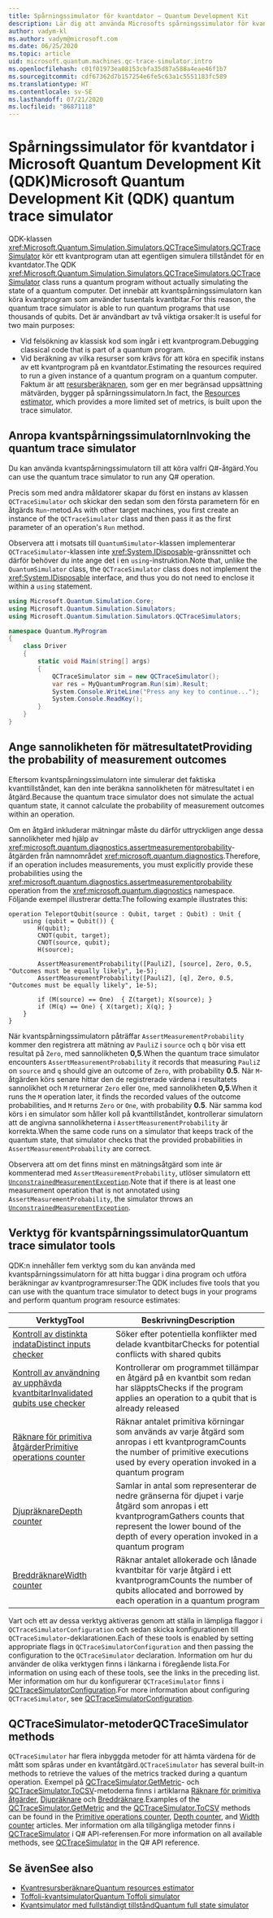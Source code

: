 ```yaml
---
title: Spårningssimulator för kvantdator – Quantum Development Kit
description: Lär dig att använda Microsofts spårningssimulator för kvantdatorer som felsöker klassisk kod och beräknar resurskraven för ett Q#-program.
author: vadym-kl
ms.author: vadym@microsoft.com
ms.date: 06/25/2020
ms.topic: article
uid: microsoft.quantum.machines.qc-trace-simulator.intro
ms.openlocfilehash: c01f01973ea08153cbfa35d87a588a4eae46f1b7
ms.sourcegitcommit: cdf67362d7b157254e6fe5c63a1c5551183fc589
ms.translationtype: HT
ms.contentlocale: sv-SE
ms.lasthandoff: 07/21/2020
ms.locfileid: "86871118"
---
```

# <a name="microsoft-quantum-development-kit-qdk-quantum-trace-simulator"></a><span data-ttu-id="5c7ca-103">Spårningssimulator för kvantdator i Microsoft Quantum Development Kit (QDK)</span><span class="sxs-lookup"><span data-stu-id="5c7ca-103">Microsoft Quantum Development Kit (QDK) quantum trace simulator</span></span>

<span data-ttu-id="5c7ca-104">QDK-klassen <xref:Microsoft.Quantum.Simulation.Simulators.QCTraceSimulators.QCTraceSimulator> kör ett kvantprogram utan att egentligen simulera tillståndet för en kvantdator.</span><span class="sxs-lookup"><span data-stu-id="5c7ca-104">The QDK <xref:Microsoft.Quantum.Simulation.Simulators.QCTraceSimulators.QCTraceSimulator> class runs a quantum program without actually simulating the state of a quantum computer.</span></span> <span data-ttu-id="5c7ca-105">Det innebär att kvantspårningssimulatorn kan köra kvantprogram som använder tusentals kvantbitar.</span><span class="sxs-lookup"><span data-stu-id="5c7ca-105">For this reason, the quantum trace simulator is able to run quantum programs that use thousands of qubits.</span></span>  <span data-ttu-id="5c7ca-106">Det är användbart av två viktiga orsaker:</span><span class="sxs-lookup"><span data-stu-id="5c7ca-106">It is useful for two main purposes:</span></span> 

* <span data-ttu-id="5c7ca-107">Vid felsökning av klassisk kod som ingår i ett kvantprogram.</span><span class="sxs-lookup"><span data-stu-id="5c7ca-107">Debugging classical code that is part of a quantum program.</span></span> 
* <span data-ttu-id="5c7ca-108">Vid beräkning av vilka resurser som krävs för att köra en specifik instans av ett kvantprogram på en kvantdator.</span><span class="sxs-lookup"><span data-stu-id="5c7ca-108">Estimating the resources required to run a given instance of a quantum program on a quantum computer.</span></span> <span data-ttu-id="5c7ca-109">Faktum är att [resursberäknaren](xref:microsoft.quantum.machines.resources-estimator), som ger en mer begränsad uppsättning mätvärden, bygger på spårningssimulatorn.</span><span class="sxs-lookup"><span data-stu-id="5c7ca-109">In fact, the [Resources estimator](xref:microsoft.quantum.machines.resources-estimator), which provides a more limited set of metrics, is built upon the trace simulator.</span></span>

## <a name="invoking-the-quantum-trace-simulator"></a><span data-ttu-id="5c7ca-110">Anropa kvantspårningssimulatorn</span><span class="sxs-lookup"><span data-stu-id="5c7ca-110">Invoking the quantum trace simulator</span></span>

<span data-ttu-id="5c7ca-111">Du kan använda kvantspårningssimulatorn till att köra valfri Q#-åtgärd.</span><span class="sxs-lookup"><span data-stu-id="5c7ca-111">You can use the quantum trace simulator to run any Q# operation.</span></span>

<span data-ttu-id="5c7ca-112">Precis som med andra måldatorer skapar du först en instans av klassen `QCTraceSimulator` och skickar den sedan som den första parametern för en åtgärds `Run`-metod.</span><span class="sxs-lookup"><span data-stu-id="5c7ca-112">As with other target machines, you first create an instance of the `QCTraceSimulator` class and then pass it as the first parameter of an operation's `Run` method.</span></span>

<span data-ttu-id="5c7ca-113">Observera att i motsats till `QuantumSimulator`-klassen implementerar `QCTraceSimulator`-klassen inte <xref:System.IDisposable>-gränssnittet och därför behöver du inte ange det i en `using`-instruktion.</span><span class="sxs-lookup"><span data-stu-id="5c7ca-113">Note that, unlike the `QuantumSimulator` class, the `QCTraceSimulator` class does not implement the <xref:System.IDisposable> interface, and thus you do not need to enclose it within a `using` statement.</span></span>

```csharp
using Microsoft.Quantum.Simulation.Core;
using Microsoft.Quantum.Simulation.Simulators;
using Microsoft.Quantum.Simulation.Simulators.QCTraceSimulators;

namespace Quantum.MyProgram
{
    class Driver
    {
        static void Main(string[] args)
        {
            QCTraceSimulator sim = new QCTraceSimulator();
            var res = MyQuantumProgram.Run(sim).Result;
            System.Console.WriteLine("Press any key to continue...");
            System.Console.ReadKey();
        }
    }
}
```

## <a name="providing-the-probability-of-measurement-outcomes"></a><span data-ttu-id="5c7ca-114">Ange sannolikheten för mätresultatet</span><span class="sxs-lookup"><span data-stu-id="5c7ca-114">Providing the probability of measurement outcomes</span></span>

<span data-ttu-id="5c7ca-115">Eftersom kvantspårningssimulatorn inte simulerar det faktiska kvanttillståndet, kan den inte beräkna sannolikheten för mätresultatet i en åtgärd.</span><span class="sxs-lookup"><span data-stu-id="5c7ca-115">Because the quantum trace simulator does not simulate the actual quantum state, it cannot calculate the probability of measurement outcomes within an operation.</span></span> 

<span data-ttu-id="5c7ca-116">Om en åtgärd inkluderar mätningar måste du därför uttryckligen ange dessa sannolikheter med hjälp av <xref:microsoft.quantum.diagnostics.assertmeasurementprobability>-åtgärden från namnområdet <xref:microsoft.quantum.diagnostics>.</span><span class="sxs-lookup"><span data-stu-id="5c7ca-116">Therefore, if an operation includes measurements, you must explicitly provide these probabilities using the <xref:microsoft.quantum.diagnostics.assertmeasurementprobability> operation from the <xref:microsoft.quantum.diagnostics> namespace.</span></span> <span data-ttu-id="5c7ca-117">Följande exempel illustrerar detta:</span><span class="sxs-lookup"><span data-stu-id="5c7ca-117">The following example illustrates this:</span></span>

```qsharp
operation TeleportQubit(source : Qubit, target : Qubit) : Unit {
    using (qubit = Qubit()) {
        H(qubit);
        CNOT(qubit, target);
        CNOT(source, qubit);
        H(source);

        AssertMeasurementProbability([PauliZ], [source], Zero, 0.5, "Outcomes must be equally likely", 1e-5);
        AssertMeasurementProbability([PauliZ], [q], Zero, 0.5, "Outcomes must be equally likely", 1e-5);

        if (M(source) == One)  { Z(target); X(source); }
        if (M(q) == One) { X(target); X(q); }
    }
}
```

<span data-ttu-id="5c7ca-118">När kvantspårningssimulatorn påträffar `AssertMeasurementProbability` kommer den registrera att mätning av `PauliZ` i `source` och `q` bör visa ett resultat på `Zero`, med sannolikheten **0,5**.</span><span class="sxs-lookup"><span data-stu-id="5c7ca-118">When the quantum trace simulator encounters `AssertMeasurementProbability` it records that measuring `PauliZ` on `source` and `q` should give an outcome of `Zero`, with probability **0.5**.</span></span> <span data-ttu-id="5c7ca-119">När `M`-åtgärden körs senare hittar den de registrerade värdena i resultatets sannolikhet och `M` returnerar `Zero` eller `One`, med sannolikheten **0,5**.</span><span class="sxs-lookup"><span data-stu-id="5c7ca-119">When it runs the `M` operation later, it finds the recorded values of the outcome probabilities, and `M` returns `Zero` or `One`, with probability **0.5**.</span></span> <span data-ttu-id="5c7ca-120">När samma kod körs i en simulator som håller koll på kvanttillståndet, kontrollerar simulatorn att de angivna sannolikheterna i `AssertMeasurementProbability` är korrekta.</span><span class="sxs-lookup"><span data-stu-id="5c7ca-120">When the same code runs on a simulator that keeps track of the quantum state, that simulator checks that the provided probabilities in `AssertMeasurementProbability` are correct.</span></span>

<span data-ttu-id="5c7ca-121">Observera att om det finns minst en mätningsåtgärd som inte är kommenterad med `AssertMeasurementProbability`, utlöser simulatorn ett [`UnconstrainedMeasurementException`](https://docs.microsoft.com/dotnet/api/microsoft.quantum.simulation.simulators.qctracesimulators.unconstrainedmeasurementexception).</span><span class="sxs-lookup"><span data-stu-id="5c7ca-121">Note that if there is at least one measurement operation that is not annotated using `AssertMeasurementProbability`, the simulator throws an [`UnconstrainedMeasurementException`](https://docs.microsoft.com/dotnet/api/microsoft.quantum.simulation.simulators.qctracesimulators.unconstrainedmeasurementexception).</span></span>

## <a name="quantum-trace-simulator-tools"></a><span data-ttu-id="5c7ca-122">Verktyg för kvantspårningssimulator</span><span class="sxs-lookup"><span data-stu-id="5c7ca-122">Quantum trace simulator tools</span></span>

<span data-ttu-id="5c7ca-123">QDK:n innehåller fem verktyg som du kan använda med kvantspårningssimulatorn för att hitta buggar i dina program och utföra beräkningar av kvantprogramresurser:</span><span class="sxs-lookup"><span data-stu-id="5c7ca-123">The QDK includes five tools that you can use with the quantum trace simulator to detect bugs in your programs and perform quantum program resource estimates:</span></span> 

|<span data-ttu-id="5c7ca-124">Verktyg</span><span class="sxs-lookup"><span data-stu-id="5c7ca-124">Tool</span></span> | <span data-ttu-id="5c7ca-125">Beskrivning</span><span class="sxs-lookup"><span data-stu-id="5c7ca-125">Description</span></span> |
|-----| -----|
|[<span data-ttu-id="5c7ca-126">Kontroll av distinkta indata</span><span class="sxs-lookup"><span data-stu-id="5c7ca-126">Distinct inputs checker</span></span>](xref:microsoft.quantum.machines.qc-trace-simulator.distinct-inputs) |<span data-ttu-id="5c7ca-127">Söker efter potentiella konflikter med delade kvantbitar</span><span class="sxs-lookup"><span data-stu-id="5c7ca-127">Checks for potential conflicts with shared qubits</span></span> |
|[<span data-ttu-id="5c7ca-128">Kontroll av användning av upphävda kvantbitar</span><span class="sxs-lookup"><span data-stu-id="5c7ca-128">Invalidated qubits use checker</span></span>](xref:microsoft.quantum.machines.qc-trace-simulator.invalidated-qubits)  |<span data-ttu-id="5c7ca-129">Kontrollerar om programmet tillämpar en åtgärd på en kvantbit som redan har släppts</span><span class="sxs-lookup"><span data-stu-id="5c7ca-129">Checks if the program applies an operation to a qubit that is already released</span></span> |
|[<span data-ttu-id="5c7ca-130">Räknare för primitiva åtgärder</span><span class="sxs-lookup"><span data-stu-id="5c7ca-130">Primitive operations counter</span></span>](xref:microsoft.quantum.machines.qc-trace-simulator.primitive-counter)  | <span data-ttu-id="5c7ca-131">Räknar antalet primitiva körningar som används av varje åtgärd som anropas i ett kvantprogram</span><span class="sxs-lookup"><span data-stu-id="5c7ca-131">Counts the number of primitive executions used by every operation invoked in a quantum program</span></span>  |
|[<span data-ttu-id="5c7ca-132">Djupräknare</span><span class="sxs-lookup"><span data-stu-id="5c7ca-132">Depth counter</span></span>](xref:microsoft.quantum.machines.qc-trace-simulator.depth-counter)  |<span data-ttu-id="5c7ca-133">Samlar in antal som representerar de nedre gränserna för djupet i varje åtgärd som anropas i ett kvantprogram</span><span class="sxs-lookup"><span data-stu-id="5c7ca-133">Gathers counts that represent the lower bound of the depth of every operation invoked in a quantum program</span></span>   |
|[<span data-ttu-id="5c7ca-134">Breddräknare</span><span class="sxs-lookup"><span data-stu-id="5c7ca-134">Width counter</span></span>](xref:microsoft.quantum.machines.qc-trace-simulator.width-counter)  |<span data-ttu-id="5c7ca-135">Räknar antalet allokerade och lånade kvantbitar för varje åtgärd i ett kvantprogram</span><span class="sxs-lookup"><span data-stu-id="5c7ca-135">Counts the number of qubits allocated and borrowed by each operation in a quantum program</span></span> |

<span data-ttu-id="5c7ca-136">Vart och ett av dessa verktyg aktiveras genom att ställa in lämpliga flaggor i `QCTraceSimulatorConfiguration` och sedan skicka konfigurationen till `QCTraceSimulator`-deklarationen.</span><span class="sxs-lookup"><span data-stu-id="5c7ca-136">Each of these tools is enabled by setting appropriate flags in `QCTraceSimulatorConfiguration` and then passing the configuration to the `QCTraceSimulator` declaration.</span></span> <span data-ttu-id="5c7ca-137">Information om hur du använder de olika verktygen finns i länkarna i föregående lista.</span><span class="sxs-lookup"><span data-stu-id="5c7ca-137">For information on using each of these tools, see the links in the preceding list.</span></span> <span data-ttu-id="5c7ca-138">Mer information om hur du konfigurerar `QCTraceSimulator` finns i [QCTraceSimulatorConfiguration](xref:Microsoft.Quantum.Simulation.Simulators.QCTraceSimulators.QCTraceSimulatorConfiguration).</span><span class="sxs-lookup"><span data-stu-id="5c7ca-138">For more information about configuring `QCTraceSimulator`, see [QCTraceSimulatorConfiguration](xref:Microsoft.Quantum.Simulation.Simulators.QCTraceSimulators.QCTraceSimulatorConfiguration).</span></span>

## <a name="qctracesimulator-methods"></a><span data-ttu-id="5c7ca-139">QCTraceSimulator-metoder</span><span class="sxs-lookup"><span data-stu-id="5c7ca-139">QCTraceSimulator methods</span></span>

<span data-ttu-id="5c7ca-140">`QCTraceSimulator` har flera inbyggda metoder för att hämta värdena för de mått som spåras under en kvantåtgärd.</span><span class="sxs-lookup"><span data-stu-id="5c7ca-140">`QCTraceSimulator` has several built-in methods to retrieve the values of the metrics tracked during a quantum operation.</span></span> <span data-ttu-id="5c7ca-141">Exempel på [QCTraceSimulator.GetMetric](https://docs.microsoft.com/dotnet/api/microsoft.quantum.simulation.simulators.qctracesimulators.qctracesimulator.getmetric)- och [QCTraceSimulator.ToCSV](https://docs.microsoft.com/dotnet/api/microsoft.quantum.simulation.simulators.qctracesimulators.qctracesimulator.tocsv)-metoderna finns i artiklarna [Räknare för primitiva åtgärder](xref:microsoft.quantum.machines.qc-trace-simulator.primitive-counter), [Djupräknare](xref:microsoft.quantum.machines.qc-trace-simulator.depth-counter) och [Breddräknare](xref:microsoft.quantum.machines.qc-trace-simulator.width-counter).</span><span class="sxs-lookup"><span data-stu-id="5c7ca-141">Examples of the [QCTraceSimulator.GetMetric](https://docs.microsoft.com/dotnet/api/microsoft.quantum.simulation.simulators.qctracesimulators.qctracesimulator.getmetric) and the [QCTraceSimulator.ToCSV](https://docs.microsoft.com/dotnet/api/microsoft.quantum.simulation.simulators.qctracesimulators.qctracesimulator.tocsv) methods can be found in the [Primitive operations counter](xref:microsoft.quantum.machines.qc-trace-simulator.primitive-counter), [Depth counter](xref:microsoft.quantum.machines.qc-trace-simulator.depth-counter), and [Width counter](xref:microsoft.quantum.machines.qc-trace-simulator.width-counter) articles.</span></span> <span data-ttu-id="5c7ca-142">Mer information om alla tillgängliga metoder finns i [QCTraceSimulator](xref:Microsoft.Quantum.Simulation.Simulators.QCTraceSimulators.QCTraceSimulator) i Q# API-referensen.</span><span class="sxs-lookup"><span data-stu-id="5c7ca-142">For more information on all available methods, see [QCTraceSimulator](xref:Microsoft.Quantum.Simulation.Simulators.QCTraceSimulators.QCTraceSimulator) in the Q# API reference.</span></span>  

## <a name="see-also"></a><span data-ttu-id="5c7ca-143">Se även</span><span class="sxs-lookup"><span data-stu-id="5c7ca-143">See also</span></span>

- [<span data-ttu-id="5c7ca-144">Kvantresursberäknare</span><span class="sxs-lookup"><span data-stu-id="5c7ca-144">Quantum resources estimator</span></span>](xref:microsoft.quantum.machines.resources-estimator)
- [<span data-ttu-id="5c7ca-145">Toffoli-kvantsimulator</span><span class="sxs-lookup"><span data-stu-id="5c7ca-145">Quantum Toffoli simulator</span></span>](xref:microsoft.quantum.machines.toffoli-simulator)
- [<span data-ttu-id="5c7ca-146">Kvantsimulator med fullständigt tillstånd</span><span class="sxs-lookup"><span data-stu-id="5c7ca-146">Quantum full state simulator</span></span>](xref:microsoft.quantum.machines.full-state-simulator) 